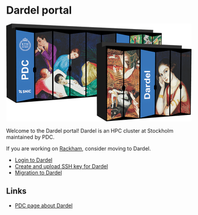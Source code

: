 # Dardel portal

![Dardel server racks](./img/dardel_racks.png)

Welcome to the Dardel portal! 
Dardel is an HPC cluster at Stockholm maintained by PDC.

If you are working on [Rackham](rackham.md), 
consider moving to Dardel.

- [Login to Dardel](../getting_started/login_dardel.md)
- [Create and upload SSH key for Dardel](dardel_ssh_key_create_and_upload.md)
- [Migration to Dardel](dardel_migration.md)

## Links

- [PDC page about Dardel](https://www.pdc.kth.se/hpc-services/computing-systems/dardel)
